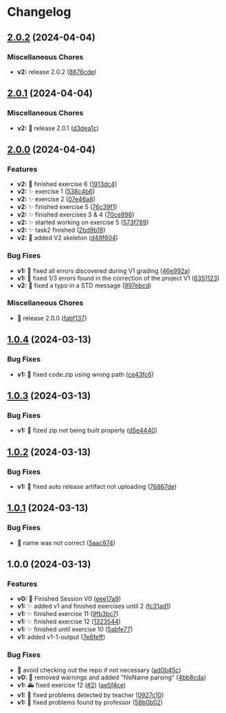 # Changelog

## [2.0.2](https://github.com/Diegomcha/so-simulator/compare/v2.0.1...v2.0.2) (2024-04-04)


### Miscellaneous Chores

* **v2:** release 2.0.2 ([8876cde](https://github.com/Diegomcha/so-simulator/commit/8876cdeade196403c6678e99084624deeb9c7f51))

## [2.0.1](https://github.com/Diegomcha/so-simulator/compare/v2.0.0...v2.0.1) (2024-04-04)


### Miscellaneous Chores

* **v2:** :bookmark: release 2.0.1 ([d3dea1c](https://github.com/Diegomcha/so-simulator/commit/d3dea1c3dac5a68397df734a7a04ac04063c968c))

## [2.0.0](https://github.com/Diegomcha/so-simulator/compare/v1.0.4...v2.0.0) (2024-04-04)


### Features

* **v2:** :construction: finished exercise 6 ([1913dc4](https://github.com/Diegomcha/so-simulator/commit/1913dc4ea0bfd00aa16fc1f92fcda7e5047c4221))
* **v2:** :sparkles: exercise 1 ([538c4b6](https://github.com/Diegomcha/so-simulator/commit/538c4b6ea44a8b1bdce7c9e1a1017f5807bb53e3))
* **v2:** :sparkles: exercise 2 ([07e46a8](https://github.com/Diegomcha/so-simulator/commit/07e46a81dd52d5ed2b4cfeff1860a9d731989943))
* **v2:** :sparkles: finished exercise 5 ([76c39f1](https://github.com/Diegomcha/so-simulator/commit/76c39f19a34dc8913f399b84ac5264392f4f02a6))
* **v2:** :sparkles: finished exercises 3 & 4 ([70ce896](https://github.com/Diegomcha/so-simulator/commit/70ce896743a7d12bde2d76f7c8fa33b18963d11a))
* **v2:** :sparkles: started working on exercise 5 ([573f789](https://github.com/Diegomcha/so-simulator/commit/573f78976467a27c9fd1152d57044f971761baf8))
* **v2:** :sparkles: task2 finished ([2bd9b18](https://github.com/Diegomcha/so-simulator/commit/2bd9b18dafadb5313b573f15e8ed62da8d71ae10))
* **v2:** :tada: added V2 skeleton ([d48f604](https://github.com/Diegomcha/so-simulator/commit/d48f60473904f32bcd6f1bce7cf6adf96f0f0862))


### Bug Fixes

* **v1:** :bug: fixed all errors discovered during V1 grading ([46e992a](https://github.com/Diegomcha/so-simulator/commit/46e992ae0285ac98c8ec4ca6dad41cdb4d99bc9f))
* **v1:** :construction: fixed 1/3 errors found in the correction of the project V1 ([6351123](https://github.com/Diegomcha/so-simulator/commit/63511237357aea71c7b101adb57ae524554e97b9))
* **v2:** :bug: fixed a typo in a STD message ([997ebcd](https://github.com/Diegomcha/so-simulator/commit/997ebcdbde824c50ef3228b5e7be78216234a9b2))


### Miscellaneous Chores

* :bookmark: release 2.0.0 ([fabf137](https://github.com/Diegomcha/so-simulator/commit/fabf13739032fc44bcc7e8079e72ac79e2050a01))

## [1.0.4](https://github.com/Diegomcha/so-simulator/compare/v1.0.3...v1.0.4) (2024-03-13)


### Bug Fixes

* **v1:** :bug: fixed code.zip using wrong path ([ce43fc6](https://github.com/Diegomcha/so-simulator/commit/ce43fc67253e85af99837abd48fa484834617e21))

## [1.0.3](https://github.com/Diegomcha/so-simulator/compare/v1.0.2...v1.0.3) (2024-03-13)


### Bug Fixes

* **v1:** :bug: fized zip not being built properly ([d5e4440](https://github.com/Diegomcha/so-simulator/commit/d5e4440b7cfaf92cd0ea6e1bcee8f5b1a9a55eaf))

## [1.0.2](https://github.com/Diegomcha/so-simulator/compare/v1.0.1...v1.0.2) (2024-03-13)


### Bug Fixes

* **v1:** :bug: fixed auto release artifact not uploading ([76867de](https://github.com/Diegomcha/so-simulator/commit/76867de43a1996004401be06015df7191f5efa65))

## [1.0.1](https://github.com/Diegomcha/so-simulator/compare/v1.0.0...v1.0.1) (2024-03-13)


### Bug Fixes

* :bug: name was not correct ([5aac874](https://github.com/Diegomcha/so-simulator/commit/5aac87407c1f12ee794b647be8f58a94703e8316))

## 1.0.0 (2024-03-13)


### Features

* **v0:** :rocket: Finished Session V0 ([eee17a9](https://github.com/Diegomcha/so-simulator/commit/eee17a9d0ffc785cbeff97305c0eee9cac11bc7c))
* **v1:** :sparkles: added v1 and finished exercises until 2 ([fc31ad1](https://github.com/Diegomcha/so-simulator/commit/fc31ad15bb5d13329d310fa2fbda9c0205df5afe))
* **v1:** :sparkles: finished exercise 11 ([9fb3bc7](https://github.com/Diegomcha/so-simulator/commit/9fb3bc78862e13748c3e101ba1e5333b8e19d271))
* **v1:** :sparkles: finished exercise 12 ([1323544](https://github.com/Diegomcha/so-simulator/commit/13235442c2d712ebb2d2a3a08b97344a1ebe5c7f))
* **v1:** :sparkles: finished until exercise 10 ([5abfe77](https://github.com/Diegomcha/so-simulator/commit/5abfe773e66c5e866c38d5c9e9f565488851b24f))
* **v1:** added v1-1-output ([7e6feff](https://github.com/Diegomcha/so-simulator/commit/7e6feff38cde31429d4f332cac5c13beb272d02f))


### Bug Fixes

* :bug: avoid checking out the repo if not necessary ([ad0b45c](https://github.com/Diegomcha/so-simulator/commit/ad0b45ce194436095b1b3f917e928ead6cbb50b4))
* **v0:** :bug: removed warnings and added "fileName parsing" ([4bb8cda](https://github.com/Diegomcha/so-simulator/commit/4bb8cda58c75bbb7293289838f079da2218912e4))
* **v1:** :ambulance: fixed exercise 12 ([#2](https://github.com/Diegomcha/so-simulator/issues/2)) ([ae5f4ce](https://github.com/Diegomcha/so-simulator/commit/ae5f4ce442181ecd2ebd8321a75c09d5817df7ee))
* **v1:** :bug: fixed problems detected by teacher ([0927c10](https://github.com/Diegomcha/so-simulator/commit/0927c10cba40d9b848d53ed6742c7ad64d4df624))
* **v1:** :bug: fixed problems found by professor ([58b0b02](https://github.com/Diegomcha/so-simulator/commit/58b0b02df5436e076094f5b93dd9a5605cc6ddb1))
